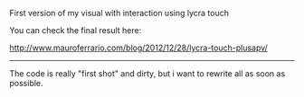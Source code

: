 First version of my visual with interaction using lycra touch

You can check the final result here:

http://www.mauroferrario.com/blog/2012/12/28/lycra-touch-plusapv/


****

The code is really "first shot" and dirty, but i want to rewrite all as soon as possible.
